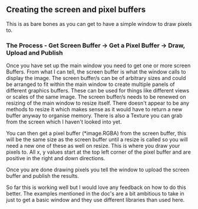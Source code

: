 ## Creating the screen and pixel buffers
This is as bare bones as you can get to have a simple window to draw pixels to.

### The Process - Get Screen Buffer -> Get a Pixel Buffer -> Draw, Upload and Publish
Once you have set up the main window you need to get one or more screen Buffers.
From what I can tell, the screen buffer is what the window calls to display the image.
The screen buffer/s can be of arbitrary sizes and could be arranged to fit within
the main window to create multiple panels of different graphics buffers. These can be
used for things like different views or scales of the same image.
The screen buffer/s needs to be renewed on resizing of the main window to resize itself.
There doesn't appear to be any methods to resize it which makes sense as it would
have to return a new buffer anyway to organise memory.
There is also a Texture you can grab from the screen which I haven't looked into yet.

You can then get a pixel buffer (*image.RGBA) from the screen buffer, this will be the same size as
the screen buffer until a resize is called so you will need a new one of these as well on resize.
This is where you draw your pixels to.
All x, y values start at the top left corner of the pixel buffer and are positive in the right
and down directions.

Once you are done drawing pixels you tell the window to upload the screen buffer and publish
the results.

So far this is working well but I would love any feedback on how to do this better. The examples
mentioned in the doc's are a bit ambitious to take in just to get a basic window and they use
different libraries than used here.


